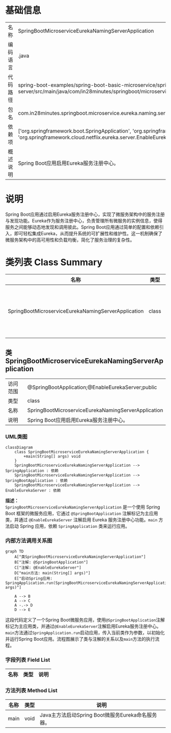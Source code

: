 # 基础信息

|      |      |
|------|------|
| 名称 | SpringBootMicroserviceEurekaNamingServerApplication |
| 编码语言 | .java |
| 代码路径 | spring-boot-examples/spring-boot-basic-microservice/spring-boot-microservice-eureka-naming-server/src/main/java/com/in28minutes/springboot/microservice/eureka/naming/server/SpringBootMicroserviceEurekaNamingServerApplication.java |
| 包名 | com.in28minutes.springboot.microservice.eureka.naming.server |
| 依赖项 | ['org.springframework.boot.SpringApplication', 'org.springframework.boot.autoconfigure.SpringBootApplication', 'org.springframework.cloud.netflix.eureka.server.EnableEurekaServer'] |
| 概述说明 | Spring Boot应用启用Eureka服务注册中心。 |

# 说明

Spring Boot应用通过启用Eureka服务注册中心，实现了微服务架构中的服务注册与发现功能。Eureka作为服务注册中心，负责管理所有微服务的实例信息，使得服务之间能够动态地发现和调用彼此。Spring Boot应用通过简单的配置和依赖引入，即可轻松集成Eureka，从而提升系统的可扩展性和维护性。这一机制确保了微服务架构中的高可用性和负载均衡，简化了服务治理的复杂性。

# 类列表 Class Summary

| 名称   | 类型  | 说明 |
|-------|------|-------------|
| SpringBootMicroserviceEurekaNamingServerApplication | class | Spring Boot应用启用Eureka服务注册中心。 |



## 类 SpringBootMicroserviceEurekaNamingServerApplication

|      |      |
|------|------|
| 访问范围 | @SpringBootApplication;@EnableEurekaServer;public |
| 类型 | class |
| 名称 | SpringBootMicroserviceEurekaNamingServerApplication |
| 说明 | Spring Boot应用启用Eureka服务注册中心。 |


### UML类图

```mermaid
classDiagram
    class SpringBootMicroserviceEurekaNamingServerApplication {
        +main(String[] args) void
    }
    SpringBootMicroserviceEurekaNamingServerApplication --> SpringApplication : 依赖
    SpringBootMicroserviceEurekaNamingServerApplication --> SpringBootApplication : 依赖
    SpringBootMicroserviceEurekaNamingServerApplication --> EnableEurekaServer : 依赖
```

**描述：**  
`SpringBootMicroserviceEurekaNamingServerApplication` 是一个使用 Spring Boot 框架的微服务应用，它通过 `@SpringBootApplication` 注解标记为主应用类，并通过 `@EnableEurekaServer` 注解启用 Eureka 服务注册中心功能。`main` 方法启动 Spring 应用，依赖 `SpringApplication` 类来运行应用。


### 内部方法调用关系图

```mermaid
graph TD
    A["类SpringBootMicroserviceEurekaNamingServerApplication"]
    B["注解: @SpringBootApplication"]
    C["注解: @EnableEurekaServer"]
    D["main方法: main(String[] args)"]
    E["启动Spring应用: SpringApplication.run(SpringBootMicroserviceEurekaNamingServerApplication.class, args)"]

    A --> B
    A --> C
    A -.-> D
    D --> E
```

这段代码定义了一个Spring Boot微服务应用，使用`@SpringBootApplication`注解标记为主应用类，并通过`@EnableEurekaServer`注解启用Eureka服务注册中心。`main`方法通过`SpringApplication.run`启动应用，传入当前类作为参数，以初始化并运行Spring Boot应用。流程图展示了类与注解的关系以及`main`方法的执行流程。

### 字段列表 Field List

| 名称  | 类型  | 说明 |
|-------|-------|------|

### 方法列表 Method List

| 名称  | 类型  | 说明 |
|-------|-------|------|
| main | void | Java主方法启动Spring Boot微服务Eureka命名服务器。 |




